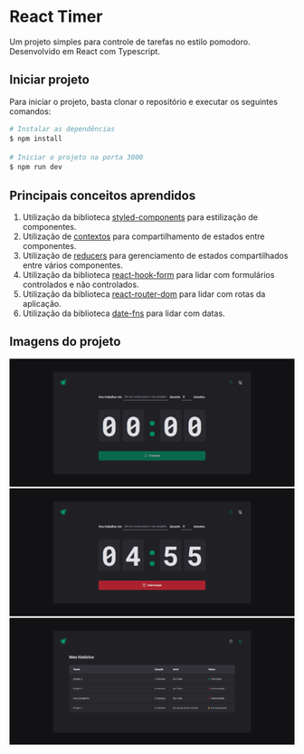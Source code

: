 # React Timer
Um projeto simples para controle de tarefas no estilo pomodoro. Desenvolvido em React com Typescript. 
## Iniciar projeto
Para iniciar o projeto, basta clonar o repositório e executar os seguintes comandos:
```bash
# Instalar as dependências
$ npm install

# Iniciar o projeto na porta 3000
$ npm run dev
```
## Principais conceitos aprendidos
1. Utilização da biblioteca [styled-components](https://styled-components.com/) para estilização de componentes.
2. Utilização de [contextos](https://react.dev/reference/react/useContext) para compartilhamento de estados entre componentes.
3. Utilização de [reducers](https://react.dev/reference/react/useReducer) para gerenciamento de estados compartilhados entre vários componentes.
4. Utilização da biblioteca [react-hook-form](https://www.react-hook-form.com/) para lidar com formulários controlados e não controlados.
5. Utilização da biblioteca [react-router-dom](https://www.npmjs.com/package/react-router-dom) para lidar com rotas da aplicação.
6. Utilização da biblioteca [date-fns](https://www.npmjs.com/package/date-fns) para lidar com datas.
   
## Imagens do projeto
![Imagem da home](https://github.com/brayan-jordan/react-timer/blob/master/docs/home.png)
![Imagem da home com uma tarefa em execução](https://github.com/brayan-jordan/react-timer/blob/master/docs/home2.png)
![Imagem da página de histórico de tarefas](https://github.com/brayan-jordan/react-timer/blob/master/docs/history.png)